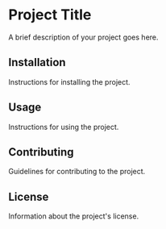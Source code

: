 # Project Title

A brief description of your project goes here.

## Installation

Instructions for installing the project.

## Usage

Instructions for using the project.

## Contributing

Guidelines for contributing to the project.

## License

Information about the project's license.